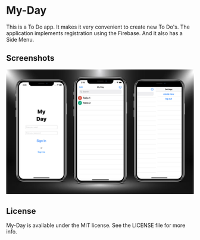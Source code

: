 # My-Day

This is a To Do app. It makes it very convenient to create new To Do's. The application implements registration using the Firebase. And it also has a Side Menu.

## Screenshots

![image](./img.jpg)

## License

My-Day is available under the MIT license. See the LICENSE file for more info.
